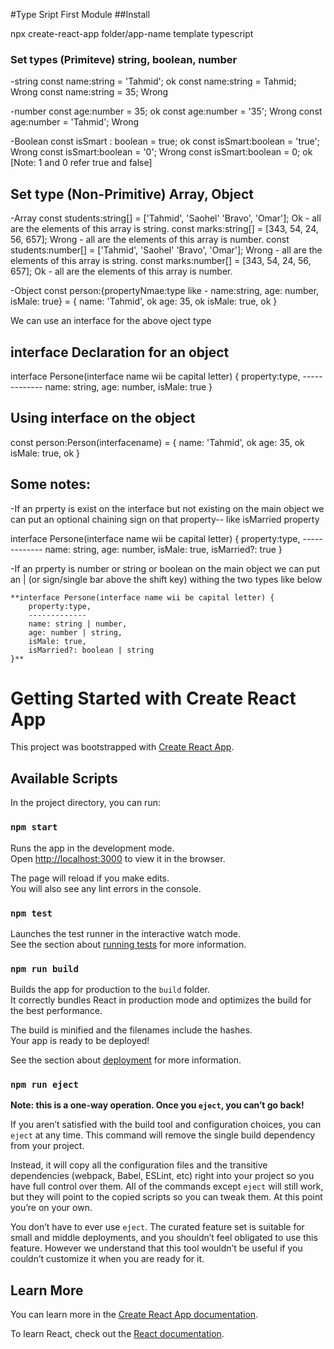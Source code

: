 #Type Sript First Module
##Install 

npx create-react-app folder/app-name template typescript

### Set types (Primiteve) string, boolean, number
-string
const name:string = 'Tahmid'; ok
const name:string = Tahmid; Wrong
const name:string = 35; Wrong

-number
const age:number = 35; ok
const age:number = '35'; Wrong
const age:number = 'Tahmid'; Wrong

-Boolean 
const isSmart : boolean = true; ok
const isSmart:boolean = 'true'; Wrong
const isSmart:boolean = '0'; Wrong
const isSmart:boolean = 0; ok [Note: 1 and 0 refer true and false]

## Set type (Non-Primitive) Array, Object
-Array 
const students:string[] = ['Tahmid', 'Saohel' 'Bravo', 'Omar']; Ok - all are the elements of this array is string.
const marks:string[] = [343, 54, 24, 56, 657]; Wrong - all are the elements of this array is number.
const students:number[] = ['Tahmid', 'Saohel' 'Bravo', 'Omar']; Wrong - all are the elements of this array is string.
const marks:number[] = [343, 54, 24, 56, 657]; Ok - all are the elements of this array is number.

-Object
const person:{propertyNmae:type like - name:string, age: number, isMale: true} = {
    name: 'Tahmid', ok
    age: 35, ok
    isMale: true, ok
}

We can use an interface for the above oject type

## interface Declaration for an object
interface Persone(interface name wii be capital letter) {
    property:type,
    -------------
    name: string,
    age: number,
    isMale: true
}

## Using interface on the object
const person:Person(interfacename) = {
    name: 'Tahmid', ok
    age: 35, ok
    isMale: true, ok
}

## Some notes:
-If an prperty is exist on the interface but not existing on the main object
we can put an optional chaining sign on that property-- like isMarried property

interface Persone(interface name wii be capital letter) {
    property:type,
    -------------
    name: string,
    age: number,
    isMale: true,
    isMarried?: true
}

-If an prperty is number or string or boolean on the main object
we can put an | (or sign/single bar above the shift key) withing the two types like below
```
**interface Persone(interface name wii be capital letter) {
    property:type,
    -------------
    name: string | number,
    age: number | string,
    isMale: true,
    isMarried?: boolean | string
}**
```

# Getting Started with Create React App

This project was bootstrapped with [Create React App](https://github.com/facebook/create-react-app).

## Available Scripts

In the project directory, you can run:

### `npm start`

Runs the app in the development mode.\
Open [http://localhost:3000](http://localhost:3000) to view it in the browser.

The page will reload if you make edits.\
You will also see any lint errors in the console.

### `npm test`

Launches the test runner in the interactive watch mode.\
See the section about [running tests](https://facebook.github.io/create-react-app/docs/running-tests) for more information.

### `npm run build`

Builds the app for production to the `build` folder.\
It correctly bundles React in production mode and optimizes the build for the best performance.

The build is minified and the filenames include the hashes.\
Your app is ready to be deployed!

See the section about [deployment](https://facebook.github.io/create-react-app/docs/deployment) for more information.

### `npm run eject`

**Note: this is a one-way operation. Once you `eject`, you can’t go back!**

If you aren’t satisfied with the build tool and configuration choices, you can `eject` at any time. This command will remove the single build dependency from your project.

Instead, it will copy all the configuration files and the transitive dependencies (webpack, Babel, ESLint, etc) right into your project so you have full control over them. All of the commands except `eject` will still work, but they will point to the copied scripts so you can tweak them. At this point you’re on your own.

You don’t have to ever use `eject`. The curated feature set is suitable for small and middle deployments, and you shouldn’t feel obligated to use this feature. However we understand that this tool wouldn’t be useful if you couldn’t customize it when you are ready for it.

## Learn More

You can learn more in the [Create React App documentation](https://facebook.github.io/create-react-app/docs/getting-started).

To learn React, check out the [React documentation](https://reactjs.org/).
